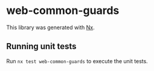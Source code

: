 # web-common-guards

This library was generated with [Nx](https://nx.dev).

## Running unit tests

Run `nx test web-common-guards` to execute the unit tests.
